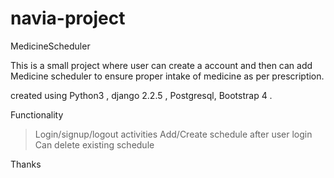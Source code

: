 # navia-project
MedicineScheduler

This is a small project where user can create a account and then can add Medicine scheduler to ensure proper intake of medicine as per prescription.

created using Python3 , django 2.2.5 , Postgresql, Bootstrap 4 .

Functionality 
>Login/signup/logout activities
>Add/Create schedule after user login
>Can delete existing schedule

Thanks
